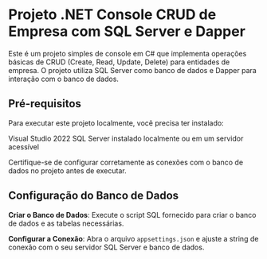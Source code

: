 # Projeto .NET Console CRUD de Empresa com SQL Server e Dapper

Este é um projeto simples de console em C# que implementa operações básicas de CRUD (Create, Read, Update, Delete) para entidades de empresa. O projeto utiliza SQL Server como banco de dados  e Dapper para interação com o banco de dados.

## Pré-requisitos

Para executar este projeto localmente, você precisa ter instalado:

 Visual Studio 2022
 SQL Server instalado localmente ou em um servidor acessível

Certifique-se de configurar corretamente as conexões com o banco de dados no projeto antes de executar.

## Configuração do Banco de Dados

 **Criar o Banco de Dados**:
     Execute o script SQL fornecido para criar o banco de dados e as tabelas necessárias.

 **Configurar a Conexão**:
     Abra o arquivo `appsettings.json` e ajuste a string de conexão com o seu servidor SQL Server e banco de dados.